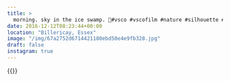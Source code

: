 ```yaml
---
title: >
  morning. sky in the ice swamp. 🌿#vsco #vscofilm #nature #silhouette #trees #sunset #dusk
date: 2016-12-12T08:23:44+00:00
location: "Billericay, Essex"
image: "/img/67a2752d6714421180ebd50e4e9fb328.jpg"
draft: false
instagram: true
---
```


{{<photo src="/img/67a2752d6714421180ebd50e4e9fb328.jpg">}}
